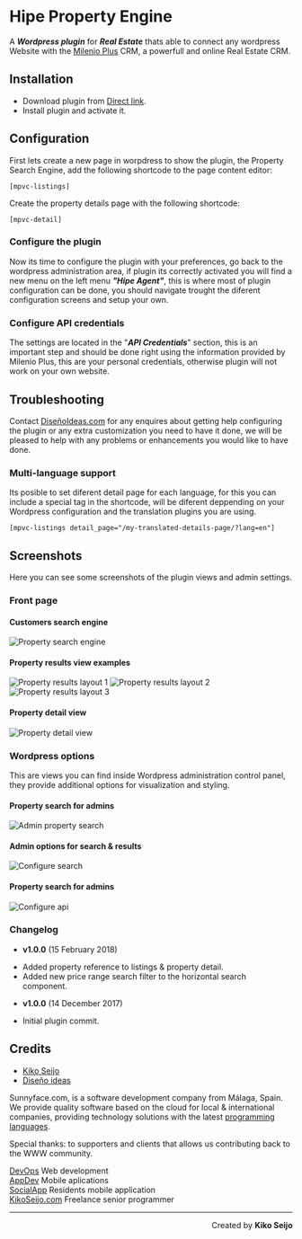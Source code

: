 # Hipe Property Engine

A **_Wordpress plugin_** for **_Real Estate_** thats able to connect any wordpress Website with the [Milenio Plus](http://milenioplus.com) CRM, a powerfull and online Real Estate CRM.

## Installation

* Download plugin from [Direct link](https://github.com/kikoseijo/ideas-property-engine/blob/master/zip/ideas-property-engine.zip?raw=true).
* Install plugin and activate it.

## Configuration

First lets create a new page in worpdress to show the plugin, the Property Search Engine, add the following shortcode to the page content editor:

```
[mpvc-listings]
```

Create the property details page with the following shortcode:

```
[mpvc-detail]
```

### Configure the plugin

Now its time to configure the plugin with your preferences, go back to the wordpress administration area, if plugin its correctly activated
you will find a new menu on the left menu **_"Hipe Agent"_**, this is where most of plugin configuration can be done, you should navigate
trought the diferent configuration screens and setup your own.

### Configure API credentials

The settings are located in the "**_API Credentials_**" section, this is an important step and should be done right using the information provided
by Milenio Plus, this are your personal credentials, otherwise plugin will not work on your own website.

## Troubleshooting

Contact [DiseñoIdeas.com](http://disenoideas.com) for any enquires about getting help configuring the plugin or any extra customization you need to have it done,
we will be pleased to help with any problems or enhancements you would like to have done.

### Multi-language support

Its posible to set diferent detail page for each language, for this you can include
a special tag in the shortcode, will be diferent deppending on your Wordpress configuration and
the translation plugins you are using.

```
[mpvc-listings detail_page="/my-translated-details-page/?lang=en"]
```

## Screenshots

Here you can see some screenshots of the plugin views and admin settings.

### Front page

#### Customers search engine

![Property search engine](/img/shoots/property-search-engine.jpg?raw=true 'Property search engine on the front view')

#### Property results view examples

![Property results layout 1](/img/shoots/property-list-view-1.jpg?raw=true 'Property list view 1 in results')
![Property results layout 2](/img/shoots/property-list-view-2.jpg?raw=true 'Property list view 2 in results')
![Property results layout 3](/img/shoots/property-list-view-3.jpg?raw=true 'Property list view 3 in results')

#### Property detail view

![Property detail view](/img/shoots/property-detail-view.jpg?raw=true 'Property detail view')

### Wordpress options

This are views you can find inside Wordpress administration control panel, they provide additional options for visualization and styling.

#### Property search for admins

![Admin property search](/img/shoots/admin-property-search.jpg?raw=true 'Property search engine for the front')

#### Admin options for search & results

![Configure search](/img/shoots/admin-configure-search.jpg?raw=true 'Configure search and results page')

#### Property search for admins

![Configure api](/img/shoots/admin-api-settings.jpg?raw=true 'Admin options for api credentials settings')

### Changelog

* **v1.0.0** (15 February 2018)

- Added property reference to listings & property detail.
- Added new price range search filter to the horizontal search component.

* **v1.0.0** (14 December 2017)

- Initial plugin commit.

## Credits

* [Kiko Seijo](http://kikoseijo.com 'Laravel, React, Vue, Mobile freelancer in Málaga')
* [Diseño ideas](http://disenoideas.com 'Real estate website designer in Marbella')

Sunnyface.com, is a software development company from Málaga, Spain. We provide quality software based on the cloud for local & international companies, providing technology solutions with the latest [programming languages](https://sunnyface.com/tecnologia/ 'Programador experto react y vue en Málaga').

Special thanks: to supporters and clients that allows us contributing back to the WWW community.

[DevOps](https://sunnyface.com 'Programador ios málaga Marbella') Web development  
[AppDev](https://gestorapp.com 'Gestor de aplicaciones moviles en málaga, mijas, marbella') Mobile aplications  
[SocialApp](https://sosvecinos.com 'Plataforma móvil para la gestion de comunidades') Residents mobile application  
[KikoSeijo.com](https://kikoseijo.com 'Programador freelance movil y Laravel') Freelance senior programmer

---

<div dir=rtl markdown=1>Created by <b>Kiko Seijo</b></div>
